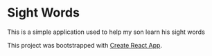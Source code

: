 # Sight Words

This is a simple application used to help my son learn his sight words

This project was bootstrapped with [Create React App](https://github.com/facebook/create-react-app).
